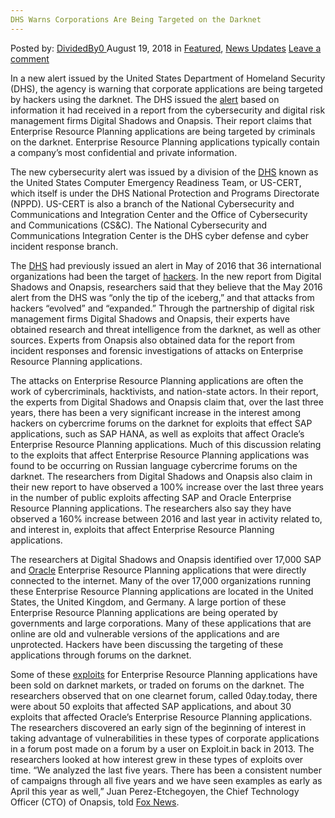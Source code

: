 ```yaml
---
DHS Warns Corporations Are Being Targeted on the Darknet
---
```

<article class="post-listing post-26586 post type-post status-publish format-standard has-post-thumbnail hentry 
category-news-updates tag-corporations tag-darknet tag-dhs tag-targeted tag-warns">
<div class="post-inner">
<span>Posted by: <a href="https://www.deepdotweb.com/author/dividedby0/" title="">DividedBy0 </a></span>
<span>August 19, 2018</span>
<span>in <a href="https://www.deepdotweb.com/category/deepdot-news/" rel="category tag">Featured</a>, <a href="https://www.deepdotweb.com/category/news-updates/" rel="category tag">News Updates</a></span>
<span><a href="https://www.deepdotweb.com/2018/08/19/dhs-warns-corporations-are-being-targeted-on-the-darknet/#respond">Leave a comment</a></span>


<p>In a new alert issued by the United States Department of Homeland Security (DHS), the agency is warning that corporate applications are being targeted by hackers using the darknet. The DHS issued the <a href="https://www.us-cert.gov/ncas/current-activity/2018/07/25/Malicious-Cyber-Activity-Targeting-ERP-Applications">alert</a> based on information it had received in a report from the cybersecurity and digital risk management firms Digital Shadows and Onapsis. Their report claims that Enterprise Resource Planning applications are being targeted by criminals on the darknet. Enterprise Resource Planning applications typically contain a company’s most confidential and private information.</p>
<p>The new cybersecurity alert was issued by a division of the <a href="https://www.deepdotweb.com/tag/dhs/">DHS</a> known as the United States Computer Emergency Readiness Team, or US-CERT, which itself is under the DHS National Protection and Programs Directorate (NPPD). US-CERT is also a branch of the National Cybersecurity and Communications and Integration Center and the Office of Cybersecurity and Communications (CS&amp;C). The National Cybersecurity and Communications Integration Center is the DHS cyber defense and cyber incident response branch.</p>
<p>The <a href="https://www.deepdotweb.com/2017/10/03/dhs-issues-165-new-medicare-numbers-darknet-fiasco/">DHS</a> had previously issued an alert in May of 2016 that 36 international organizations had been the target of <a href="https://www.deepdotweb.com/2016/02/11/fbi-and-dhs-hacked/">hackers</a>. In the new report from Digital Shadows and Onapsis, researchers said that they believe that the May 2016 alert from the DHS was “only the tip of the iceberg,” and that attacks from hackers “evolved” and “expanded.” Through the partnership of digital risk management firms Digital Shadows and Onapsis, their experts have obtained research and threat intelligence from the darknet, as well as other sources. Experts from Onapsis also obtained data for the report from incident responses and forensic investigations of attacks on Enterprise Resource Planning applications.</p>
<p>The attacks on Enterprise Resource Planning applications are often the work of cybercriminals, hacktivists, and nation-state actors. In their report, the experts from Digital Shadows and Onapsis claim that, over the last three years, there has been a very significant increase in the interest among hackers on cybercrime forums on the darknet for exploits that effect SAP applications, such as SAP HANA, as well as exploits that affect Oracle’s Enterprise Resource Planning applications. Much of this discussion relating to the exploits that affect Enterprise Resource Planning applications was found to be occurring on Russian language cybercrime forums on the darknet. The researchers from Digital Shadows and Onapsis also claim in their new report to have observed a 100% increase over the last three years in the number of public exploits affecting SAP and Oracle Enterprise Resource Planning applications. The researchers also say they have observed a 160% increase between 2016 and last year in activity related to, and interest in, exploits that affect Enterprise Resource Planning applications.</p>
<p>The researchers at Digital Shadows and Onapsis identified over 17,000 SAP and <a href="https://www.deepdotweb.com/tag/oracle/">Oracle</a> Enterprise Resource Planning applications that were directly connected to the internet. Many of the over 17,000 organizations running these Enterprise Resource Planning applications are located in the United States, the United Kingdom, and Germany. A large portion of these Enterprise Resource Planning applications are being operated by governments and large corporations. Many of these applications that are online are old and vulnerable versions of the applications and are unprotected. Hackers have been discussing the targeting of these applications through forums on the darknet.</p>
<p>Some of these <a href="https://www.deepdotweb.com/tag/0day/">exploits</a> for Enterprise Resource Planning applications have been sold on darknet markets, or traded on forums on the darknet. The researchers observed that on one clearnet forum, called 0day.today, there were about 50 exploits that affected SAP applications, and about 30 exploits that affected Oracle’s Enterprise Resource Planning applications. The researchers discovered an early sign of the beginning of interest in taking advantage of vulnerabilities in these types of corporate applications in a forum post made on a forum by a user on Exploit.in back in 2013. The researchers looked at how interest grew in these types of exploits over time. “We analyzed the last five years. There has been a consistent number of campaigns through all five years and we have seen examples as early as April this year as well,” Juan Perez-Etchegoyen, the Chief Technology Officer (CTO) of Onapsis, told <a href="http://www.foxnews.com/tech/2018/07/27/dhs-warns-companies-targeted-on-dark-web.html">Fox News</a>.</p>
</div>
<span style="display:none"><a href="https://www.deepdotweb.com/tag/corporations/" rel="tag">corporations</a> <a href="https://www.deepdotweb.com/tag/darknet/" rel="tag">darknet</a> <a href="https://www.deepdotweb.com/tag/dhs/" rel="tag">dhs</a> <a href="https://www.deepdotweb.com/tag/targeted/" rel="tag">targeted</a> <a href="https://www.deepdotweb.com/tag/warns/" rel="tag">warns</a></span> <span style="display:none" class="updated">2018-08-19</span>
<div style="display:none" class="vcard author" itemprop="author" itemscope itemtype="http://schema.org/Person"><strong class="fn" itemprop="name"><a href="https://www.deepdotweb.com/author/dividedby0/" title="Posts by DividedBy0" rel="author">DividedBy0</a></strong></div>
</div>
</article>

